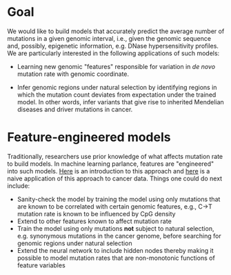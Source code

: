 # Goal 

We would like to build models that accurately predict the average number of mutations in a given genomic interval, i.e., given the genomic sequence and, possibly, epigenetic information, 
e.g. DNase hypersensitivity profiles. We are particularly interested in the following applications of such models: 

* Learning new genomic "features" responsible for variation in *de novo* mutation rate with genomic coordinate. 

* Infer genomic regions under natural selection by identifying regions in which the mutation count deviates 
from expectation under the trained model. In other words, infer variants that give rise to inherited Mendelian diseases and driver mutations in cancer.

# Feature-engineered models 

Traditionally, researchers use prior knowledge of what affects mutation rate to build models. In machine learning parlance, features are "engineered" into such models. 
[Here](http://nbviewer.jupyter.org/github/petermchale/modeling_mutation_counts_using_neural_networks/blob/master/engineer_features/model/model.ipynb) is an introduction 
to this approach
and [here](http://nbviewer.jupyter.org/github/petermchale/modeling_mutation_counts_using_neural_networks/blob/master/engineer_features/data/analysis.ipynb) 
is a naive application of this approach to cancer data. Things one could do next include: 

* Sanity-check the model by training the model using only mutations that are known to be correlated with certain genomic features, e.g., C->T mutation rate 
is known to be influenced by CpG density  
* Extend to other features known to affect mutation rate 
* Train the model using only mutations **not** subject to natural selection, e.g. synonymous mutations in the cancer genome, before searching for genomic regions under natural selection
* Extend the neural network to include hidden nodes thereby making it possible to model mutation rates that are non-monotonic functions of feature variables
